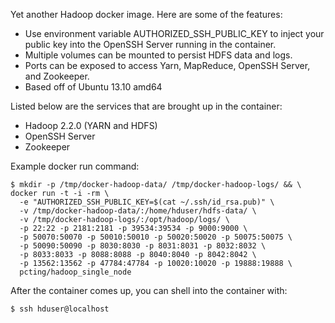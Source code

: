 Yet another Hadoop docker image. Here are some of the features:

 * Use environment variable AUTHORIZED\_SSH\_PUBLIC\_KEY to inject your
   public key into the OpenSSH Server running in the container.
 * Multiple volumes can be mounted to persist HDFS data and logs.
 * Ports can be exposed to access Yarn, MapReduce, OpenSSH Server, and
   Zookeeper.
 * Based off of Ubuntu 13.10 amd64

Listed below are the services that are brought up in the container:

 * Hadoop 2.2.0 (YARN and HDFS)
 * OpenSSH Server
 * Zookeeper

Example docker run command:

    $ mkdir -p /tmp/docker-hadoop-data/ /tmp/docker-hadoop-logs/ && \
    docker run -t -i -rm \
      -e "AUTHORIZED_SSH_PUBLIC_KEY=$(cat ~/.ssh/id_rsa.pub)" \
      -v /tmp/docker-hadoop-data/:/home/hduser/hdfs-data/ \
      -v /tmp/docker-hadoop-logs/:/opt/hadoop/logs/ \
      -p 22:22 -p 2181:2181 -p 39534:39534 -p 9000:9000 \
      -p 50070:50070 -p 50010:50010 -p 50020:50020 -p 50075:50075 \
      -p 50090:50090 -p 8030:8030 -p 8031:8031 -p 8032:8032 \
      -p 8033:8033 -p 8088:8088 -p 8040:8040 -p 8042:8042 \
      -p 13562:13562 -p 47784:47784 -p 10020:10020 -p 19888:19888 \
      pcting/hadoop_single_node

After the container comes up, you can shell into the container with:

    $ ssh hduser@localhost
